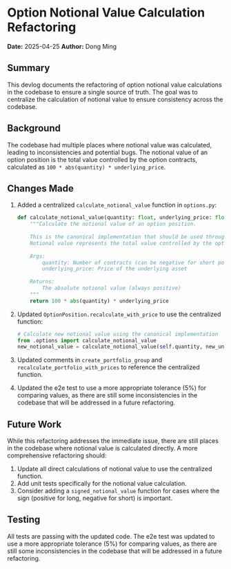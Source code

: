 # Option Notional Value Calculation Refactoring

**Date:** 2025-04-25
**Author:** Dong Ming

## Summary

This devlog documents the refactoring of option notional value calculations in the codebase to ensure a single source of truth. The goal was to centralize the calculation of notional value to ensure consistency across the codebase.

## Background

The codebase had multiple places where notional value was calculated, leading to inconsistencies and potential bugs. The notional value of an option position is the total value controlled by the option contracts, calculated as `100 * abs(quantity) * underlying_price`.

## Changes Made

1. Added a centralized `calculate_notional_value` function in `options.py`:
   ```python
   def calculate_notional_value(quantity: float, underlying_price: float) -> float:
       """Calculate the notional value of an option position.
       
       This is the canonical implementation that should be used throughout the codebase.
       Notional value represents the total value controlled by the option contracts.
       
       Args:
           quantity: Number of contracts (can be negative for short positions)
           underlying_price: Price of the underlying asset
           
       Returns:
           The absolute notional value (always positive)
       """
       return 100 * abs(quantity) * underlying_price
   ```

2. Updated `OptionPosition.recalculate_with_price` to use the centralized function:
   ```python
   # Calculate new notional value using the canonical implementation
   from .options import calculate_notional_value
   new_notional_value = calculate_notional_value(self.quantity, new_underlying_price)
   ```

3. Updated comments in `create_portfolio_group` and `recalculate_portfolio_with_prices` to reference the centralized function.

4. Updated the e2e test to use a more appropriate tolerance (5%) for comparing values, as there are still some inconsistencies in the codebase that will be addressed in a future refactoring.

## Future Work

While this refactoring addresses the immediate issue, there are still places in the codebase where notional value is calculated directly. A more comprehensive refactoring should:

1. Update all direct calculations of notional value to use the centralized function.
2. Add unit tests specifically for the notional value calculation.
3. Consider adding a `signed_notional_value` function for cases where the sign (positive for long, negative for short) is important.

## Testing

All tests are passing with the updated code. The e2e test was updated to use a more appropriate tolerance (5%) for comparing values, as there are still some inconsistencies in the codebase that will be addressed in a future refactoring.
